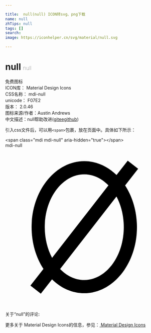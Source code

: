 ```yaml
---

title:  null(null) ICON转svg、png下载
name: null
zhTips: null
tags: []
search: 
image: https://iconhelper.cn/svg/material/null.svg

---
```


# null  <small style="font-size: 60%;font-weight: 100">null</small>


<div class="detail-page">
<p>
<span><span class="badge-success badge">免费图标</span> </span>
<br/>
<span>
ICON库：
<span class="badge-secondary badge">Material Design Icons</span> 
</span>
<br/>
<span>
CSS名称：
<span class="badge-secondary badge">mdi-null</span> 
</span>
<br/>
<span>
unicode：
<span class="badge-secondary badge">F07E2</span> 
<copy-btn content='F07E2' btn-title=""></copy-btn>
<copy-btn :content='String.fromCodePoint(parseInt("F07E2", 16))' btn-title="复制U"></copy-btn>
</span>
<br/>
<span>
版本：
<span class="badge-secondary badge">2.0.46</span> 
</span>
<br/>
<span>图标来源/作者：<span class="badge-light badge">Austin Andrews</span></span> 
<br/>
<span class="zh-detail">中文描述：<span class="badge-primary badge">null</span><span class="help-link"><span>帮助改进</span>(<a href="https://gitee.com/liuwave/icon-helper/edit/master/json/material/null.json" target="_blank" rel="noopener noreferrer">gitee</a><a href="https://github.com/liuwave/icon-helper/edit/master/json/material/null.json" target="_blank" rel="noopener noreferrer">github</a></span>)</span><br/>
</p>
</div>
<div class="alert alert-dark">
  <i class="mdi mdi-null mdi-48px"></i>
  <i class="mdi mdi-null mdi-36px"></i>
  <i class="mdi mdi-null mdi-24px"></i>
  <i class="mdi mdi-null mdi-18px"></i>
</div>
<div>
  <p>引入css文件后，可以用<code>&lt;span&gt;</code>包裹，放在页面中。具体如下所示：    
  </p>
  <div class="alert alert-primary" style="font-size: 14px">
    &lt;span class="mdi mdi-null" aria-hidden="true"&gt;&lt;/span&gt;
    <copy-btn content='<span class="mdi mdi-null" aria-hidden="true"></span>'></copy-btn>
  </div>
  <div class="alert alert-secondary">
    <i class="mdi mdi-null"
    style="font-size: 24px"
    aria-hidden="true"></i> mdi-null
    <copy-btn content="mdi-null" btn-title="复制图标名称"></copy-btn>
  </div>
</div>
<div id="svg" class="svg-wrap">
<svg xmlns="http://www.w3.org/2000/svg" viewBox="0 0 24 24"><path d="M12,2C13.85,2 15.55,2.78 16.9,4.1L18.6,1.93L20.18,3.16L18.2,5.68C19.33,7.41 20,9.6 20,12C20,17.5 16.42,22 12,22C10.15,22 8.45,21.22 7.1,19.9L5.4,22.07L3.82,20.84L5.8,18.32C4.67,16.59 4,14.4 4,12C4,6.5 7.58,2 12,2M12,4C8.69,4 6,7.58 6,12C6,13.73 6.41,15.33 7.11,16.64L15.67,5.67C14.66,4.62 13.38,4 12,4M12,20C15.31,20 18,16.42 18,12C18,10.27 17.59,8.67 16.89,7.36L8.33,18.33C9.34,19.38 10.62,20 12,20Z" /></svg>
</div>
<detail full-name='mdi-null'></detail>
<div>
<p>关于“null”的评论:</p>
</div>
<Vssue title="关于“null”的评论" ></Vssue>    
<div><p>更多关于 Material Design Icons的信息，参见：<a target="_blank" href="https://iconhelper.cn/material.html"> Material Design Icons</a>
</p></div>
